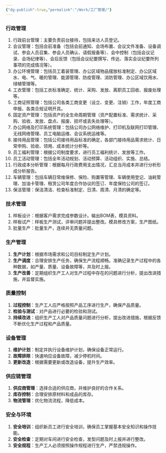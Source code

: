 ```yaml
---
{"dg-publish":true,"permalink":"/Work/工厂管理/"}
---
```


### 行政管理
1. 行政前台管理：主要负责前台接待，包括来访人员登记。
2. 会议管理：包括会前准备（包括会前通知、会场布置、会议文件准备、设备调试、参会人员召集、参会人员确认、请假报备等）、会中控制（包括会议记录、会场纪律等）、会后反馈（包括会议纪要撰写、传达、落实会议纪要所列事项的完成情况等）。
3. 办公环境管理：包括员工着装管理、办公区域物品摆放标准制定、办公区域水、电、气、暖的管理、能源管理、防疫管理、消防管理、办公区域饮用水、绿植管理等。
4. 工衣管理：包括工衣标准确定、统计、采购、发放、离职员工回收、报废处理等。
5. 工商证照管理：包括公司各类工商变更（设立、变更、注销）工作，年度工商申报、各类合规证明开具。
6. 固定资产管理：包括资产的全生命周期管理（资产配置标准、需求统计、采购、验收、发放、盘点、报废、损坏或丢失处理等）。
7. 办公网络及打印系统管理：包括公司办公网络维护、打印机及联网打印管理、无线网络管理、员工电脑运维、会议系统运维等。
8. 接待用品管理：包括公司接待用品标准的确定，各部门接待用品需求统计、日常申购、验收、领用、成本统计分析等。
9. 员工福利管理：根据公司制度要求，进行员工福利统计、发放等工作。
10. 员工活动管理：包括全年活动规划、活动预算、活动组织、实施、总结。
11. 行政成本分析管理：根据每月行政费用支出情况，汇总当月成本并进行分析形成分析报告。
12. 车辆管理：包括车辆日常维保修、保险、购置等管理、车辆使用登记、油耗管理、加油卡管理、租赁公司年度合作协议的签订、年度保险公司的签订。
13. 保洁管理：保洁清洁、检查标准制定、日清、周清、月清的确定等。
### 技术管理
1. 样板设计：根据客户需求完成参数设计。输出BOM表，模具资料。
2. 样板试产：样板生产测试，评审问题并提出整改。模具修改方案，生产图纸。
3. 批量生产：批量生产，连续并无质量问题。
### 生产管理
1. **生产计划**：根据市场需求和公司目标制定生产计划。
2. **生产调度**：合理安排生产任务，确保生产流程顺畅。准确记录生产过程中的各种数据，如产量、质量、设备故障等，并及时上报。
3. **生产改善**：定期组织生产工人对生产过程中存在的问题进行分析，提出改进措施，并监督实施。
### 质量控制
1. **过程控制**：生产工人应严格按照产品工序进行生产，确保产品质量。
2. **检验与测试**：对产品进行必要的检验和测试。
3. **持续改进**：组织生产工人对产品质量问题进行分析，提出改进措施，根据反馈不断优化生产过程和产品质量。
### 设备管理
1. **维护计划**：制定并执行设备维护计划，确保设备正常运行。
2. **故障排除**：快速响应设备故障，减少停机时间。
3. **更新改造**：根据需要更新或改造设备，提升生产效率。
### 供应链管理
1. **供应商管理**：选择合适的供应商，并维护良好的合作关系。
2. **库存控制**：合理安排原材料和成品的库存。
3. **物流管理**：优化物流流程，降低成本。
### 安全与环境
1. **安全培训**：组织新员工进行安全培训，确保员工掌握基本安全知识和操作技能。
2. **安全检查**：定期对车间进行安全检查，发型问题及时上报并进行整改。
3. **安全规程**：生产工人必须按照操作规程进行生产，严禁违规操作。
